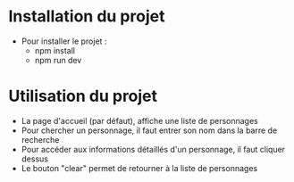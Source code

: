 # Installation du projet
- Pour installer le projet :
  - npm install
  - npm run dev

# Utilisation du projet
- La page d'accueil (par défaut), affiche une liste de personnages
- Pour chercher un personnage, il faut entrer son nom dans la barre de recherche
- Pour accéder aux informations détaillés d'un personnage, il faut cliquer dessus
- Le bouton "clear" permet de retourner à la liste de personnages
